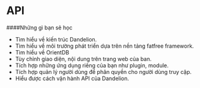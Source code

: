# API

####Những gì bạn sẽ học

* Tìm hiểu về kiến trúc Dandelion.
* Tìm hiểu về môi trường phát triển dựa trên nền tảng fatfree framework.
* Tìm hiểu về OrientDB
* Tùy chỉnh giao diện, nội dung trên trang web của ban.
* Tích hợp những ứng dụng riêng của bạn như plugin, module.
* Tích hợp quản lý người dùng để phân quyền cho người dùng truy cập.
* Hiểu được cách vận hành API của Dandelion.

